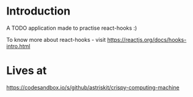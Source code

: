 # Introduction

A TODO application made to practise react-hooks :)

To know more about react-hooks - visit https://reactjs.org/docs/hooks-intro.html

# Lives at

https://codesandbox.io/s/github/astriskit/crispy-computing-machine
